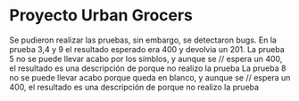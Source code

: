 # Proyecto Urban Grocers 
Se pudieron realizar  las pruebas, sin embargo, se detectaron bugs. 
En la prueba 3,4 y 9 el resultado esperado era 400 y devolvia un 201. 
La prueba 5 no se puede llevar acabo por los símblos, y aunque se //
espera un 400, el resultado es una descripción de porque no realizo la prueba
La prueba 8 no se puede llevar acabo porque queda en blanco, y aunque se //
espera un 400, el resultado es una descripción de porque no realizo la prueba